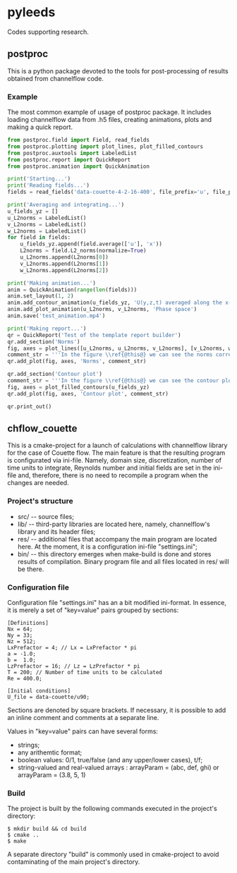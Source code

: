 # pyleeds
Codes supporting research.

## postproc
This is a python package devoted to the tools for post-processing of results obtained from channelflow code.

### Example
The most common example of usage of postproc package. It includes loading channelflow data from .h5 files, creating animations, plots and making a quick report.
```python
from postproc.field import Field, read_fields
from postproc.plotting import plot_lines, plot_filled_contours
from postproc.auxtools import LabeledList
from postproc.report import QuickReport
from postproc.animation import QuickAnimation

print('Starting...')
print('Reading fields...')
fields = read_fields('data-couette-4-2-16-400', file_prefix='u', file_postfix='.h5', start_time=1)

print('Averaging and integrating...')
u_fields_yz = []
u_L2norms = LabeledList()
v_L2norms = LabeledList()
w_L2norms = LabeledList()
for field in fields:
    u_fields_yz.append(field.average(['u'], 'x'))
    L2norms = field.L2_norms(normalize=True)
    u_L2norms.append(L2norms[0])
    v_L2norms.append(L2norms[1])
    w_L2norms.append(L2norms[2])

print('Making animation...')
anim = QuickAnimation(range(len(fields)))
anim.set_layout(1, 2)
anim.add_contour_animation(u_fields_yz, 'U(y,z,t) averaged along the x-coordinate')
anim.add_plot_animation(u_L2norms, v_L2norms, 'Phase space')
anim.save('test_animation.mp4')

print('Making report...')
qr = QuickReport('Test of the template report builder')
qr.add_section('Norms')
fig, axes = plot_lines([u_L2norms, u_L2norms, v_L2norms], [v_L2norms, w_L2norms, w_L2norms])
comment_str = '''In the figure \\ref{@this@} we can see the norms corresponding to the turbulent state'''
qr.add_plot(fig, axes, 'Norms', comment_str)

qr.add_section('Contour plot')
comment_str = '''In the figure \\ref{@this@} we can see the contour plot of $u(y,z,t)$ corresponding to $T = 0$'''
fig, axes = plot_filled_contours(u_fields_yz)
qr.add_plot(fig, axes, 'Contour plot', comment_str)

qr.print_out()
```

## chflow_couette
This is a cmake-project for a launch of calculations with channelflow library for the case of Couette flow. The main feature is that the resulting program is configurated via ini-file. Namely, domain size, discretization, number of time units to integrate, Reynolds number and initial fields are set in the ini-file and, therefore, there is no need to recompile a program when the changes are needed.

### Project's structure
- src/ -- source files;
- lib/ -- third-party libraries are located here, namely, channelflow's library and its header files;
- res/ -- additional files that accompany the main program are located here. At the moment, it is a configuration ini-file "settings.ini";
- bin/ -- this directory emerges when make-build is done and stores results of compilation. Binary program file and all files located in res/ will be there.

### Configuration file
Configuration file "settings.ini" has an a bit modified ini-format. In essence, it is merely a set of "key=value" pairs grouped by sections:

```
[Definitions]
Nx = 64;
Ny = 33;
Nz = 512;
LxPrefactor = 4; // Lx = LxPrefactor * pi
a = -1.0;
b =  1.0;
LzPrefactor = 16; // Lz = LzPrefactor * pi
T = 200; // Number of time units to be calculated
Re = 400.0;

[Initial conditions]
U_file = data-couette/u90;
```

Sections are denoted by square brackets. If necessary, it is possible to add an inline comment and comments at a separate line.

Values in "key=value" pairs can have several forms:
- strings;
- any arithemtic format;
- boolean values: 0/1, true/false (and any upper/lower cases), t/f; 
- string-valued and real-valued arrays : arrayParam = (abc, def, ghi) or arrayParam = (3.8, 5, 1)

### Build
The project is built by the following commands executed in the project's directory:
```
$ mkdir build && cd build
$ cmake ..
$ make 
```

A separate directory "build" is commonly used in cmake-project to avoid contaminating of the main project's directory.